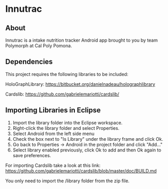 Innutrac
============

About
--------------

Innutrac is a intake nutrition tracker Android app brought to you by team Polymorph at Cal Poly Pomona.

Dependencies
--------------

This project requires the following libraries to be included:

HoloGraphLibrary:
https://bitbucket.org/danielnadeau/holographlibrary

Cardslib:
https://github.com/gabrielemariotti/cardslib/

Importing Libraries in Eclipse
--------------
1. Import the library folder into the Eclipse workspace.
2. Right-click the library folder and select Properties.
3. Select Android from the left side menu 
4. Check the box next to "Is Library" under the library frame and click Ok.
5. Go back to Properties -> Android in the project folder and click "Add..."
6. Select library enabled previously, click Ok to add and then Ok again to save preferences.

For importing Cardslib take a look at this link:
https://github.com/gabrielemariotti/cardslib/blob/master/doc/BUILD.md

You only need to import the /library folder from the zip file.